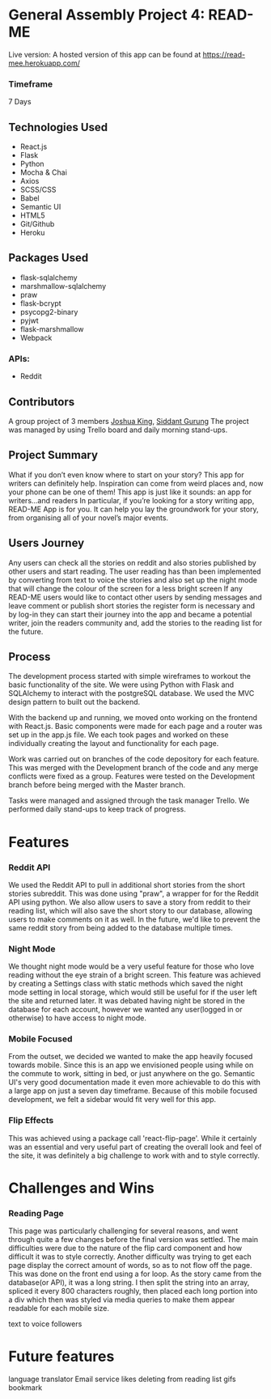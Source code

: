 # General Assembly Project 4: READ-ME

Live version: A hosted version of this app can be found at https://read-mee.herokuapp.com/


### Timeframe

7 Days

## Technologies Used

* React.js
* Flask
* Python
* Mocha & Chai
* Axios
* SCSS/CSS
* Babel
* Semantic UI
* HTML5
* Git/Github
* Heroku


## Packages Used

* flask-sqlalchemy
* marshmallow-sqlalchemy
* praw
* flask-bcrypt
* psycopg2-binary
* pyjwt
* flask-marshmallow
* Webpack

### APIs:

* Reddit


## Contributors
A group project of 3 members [Joshua King](https://github.com/joshuaking06), [Siddant Gurung](https://github.com/Siddant)
The project was managed by using Trello board and daily morning stand-ups.


## Project Summary

What if you don’t even know where to start on your story? This app for writers can definitely help.
Inspiration can come from weird places and, now your phone can be one of them!
This app is just like it sounds: an app for writers...and readers
In particular, if you’re looking for a story writing app, READ-ME App is for you. It can help you lay the groundwork for your story, from organising all of your novel’s major events.

## Users Journey

Any users can check all the stories on reddit and also stories published by other users and start reading.
The user reading has than been implemented by converting from text to voice the stories and also set up the night mode that will change the colour of the screen for a less bright screen
If any READ-ME users would like to contact other users by sending messages and leave comment or publish short stories the register form is necessary and by log-in they can start their journey into the app and became a potential writer, join the readers community and, add the stories to the reading list for the future.


## Process

The development process started with simple wireframes to workout the basic functionality of the site. We were using Python with Flask and SQLAlchemy to interact with the postgreSQL database. We used the MVC design pattern to built out the backend.

With the backend up and running, we moved onto working on the frontend with React.js. Basic components were made for each page and a router was set up in the app.js file. We each took pages and worked on these individually creating the layout and functionality for each page.

Work was carried out on branches of the code depository for each feature. This was merged with the Development branch of the code and any merge conflicts were fixed as a group. Features were tested on the Development branch before being merged with the Master branch.

Tasks were managed and assigned through the task manager Trello. We performed daily stand-ups to keep track of progress.


# Features

### Reddit API

We used the Reddit API to pull in additional short stories from the short stories subreddit. This was done using "praw", a wrapper for for the Reddit API using python. We also allow users to save a story from reddit to their reading list, which will also save the short story to our database, allowing users to make comments on it as well. In the future, we'd like to prevent the same reddit story from being added to the database multiple times.

### Night Mode

We thought night mode would be a very useful feature for those who love reading without the eye strain of a bright screen. This feature was achieved by creating a Settings class with static methods which saved the night mode setting in local storage, which would still be useful for if the user left the site and returned later. It was debated having night be stored in the database for each account, however we wanted any user(logged in or otherwise) to have access to night mode.

### Mobile Focused

From the outset, we decided we wanted to make the app heavily focused towards mobile. Since this is an app we envisioned people using while on the commute to work, sitting in bed, or just anywhere on the go. Semantic UI's very good documentation made it even more achievable to do this with a large app on just a seven day timeframe. Because of this mobile focused development, we felt a sidebar would fit very well for this app.

### Flip Effects

This was achieved using a package call 'react-flip-page'. While it certainly was an essential and very useful part of creating the overall look and feel of the site, it was definitely a big challenge to work with and to style correctly.


# Challenges and Wins

### Reading Page

This page was particularly challenging for several reasons, and went through quite a few changes before the final version was settled. The main difficulties were due to the nature of the flip card component and how difficult it was to style correctly. Another difficulty was trying to get each page display the correct amount of words, so as to not flow off the page. This was done on the front end using a for loop. As the story came from the database(or API), it was a long string. I then split the string into an array, spliced it every 800 characters roughly, then placed each long portion into a div which then was styled via media queries to make them appear readable for each mobile size.

text to voice followers


# Future features

language translator Email service likes deleting from reading list gifs bookmark
